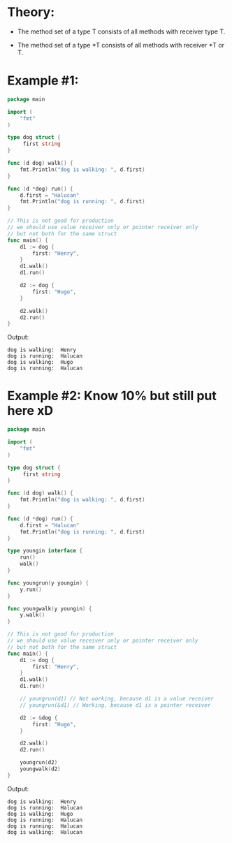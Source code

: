 # Theory:
- The method set of a type T consists of all methods with receiver type T.

- The method set of a type *T consists of all methods with receiver *T or T.

# Example #1:
```go
package main

import (
	"fmt"
)

type dog struct {
	 first string
}

func (d dog) walk() {
	fmt.Println("dog is walking: ", d.first)
}

func (d *dog) run() {
	d.first = "Halucan"
	fmt.Println("dog is running: ", d.first)
}

// This is not good for production
// we should use value receiver only or pointer receiver only
// but not both for the same struct
func main() {
	d1 := dog {
		first: "Henry",
	}
	d1.walk()
	d1.run()

	d2 := dog {
		first: "Hugo",
	}

	d2.walk()
	d2.run()
}
```

Output:
```
dog is walking:  Henry
dog is running:  Halucan
dog is walking:  Hugo
dog is running:  Halucan
```

# Example #2: Know 10% but still put here xD
```go
package main

import (
	"fmt"
)

type dog struct {
	 first string
}

func (d dog) walk() {
	fmt.Println("dog is walking: ", d.first)
}

func (d *dog) run() {
	d.first = "Halucan"
	fmt.Println("dog is running: ", d.first)
}

type youngin interface {
	run()
	walk()
}

func youngrun(y youngin) {
	y.run()
}

func youngwalk(y youngin) {
	y.walk()
}

// This is not good for production
// we should use value receiver only or pointer receiver only
// but not both for the same struct
func main() {
	d1 := dog {
		first: "Henry",
	}
	d1.walk()
	d1.run()

	// youngrun(d1) // Not working, because d1 is a value receiver
	// youngrun(&d1) // Working, because d1 is a pointer receiver

	d2 := &dog {
		first: "Hugo",
	}

	d2.walk()
	d2.run()

	youngrun(d2)
	youngwalk(d2)
}
```

Output:
```
dog is walking:  Henry
dog is running:  Halucan
dog is walking:  Hugo
dog is running:  Halucan
dog is running:  Halucan
dog is walking:  Halucan
```